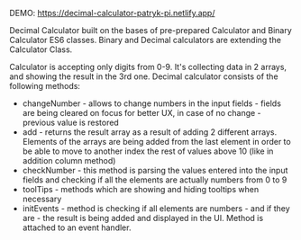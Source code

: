 DEMO: https://decimal-calculator-patryk-pi.netlify.app/

Decimal Calculator built on the bases of pre-prepared Calculator and Binary Calculator ES6 classes. Binary and Decimal calculators are extending the Calculator Class.

Calculator is accepting only digits from 0-9. It's collecting data in 2 arrays, and showing the result in the 3rd one. 
Decimal calculator consists of the following methods:
 - changeNumber - allows to change numbers in the input fields - fields are being cleared on focus for better UX, in case of no change - previous value is restored
 - add - returns the result array as a result of adding 2 different arrays. Elements of the arrays are being added from the last element in order to be able to move to another index the rest of values above 10 (like in addition column method)
 - checkNumber - this method is parsing the values entered into the input fields and checking if all the elements are actually numbers from 0 to 9
 - toolTips - methods which are showing and hiding tooltips when necessary
 - initEvents - method is checking if all elements are numbers - and if they are - the result is being added and displayed in the UI. Method is attached to an event handler.

